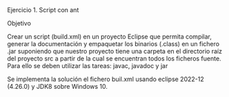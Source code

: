 Ejercicio 1. Script con ant

Objetivo

Crear un script (build.xml) en un proyecto Eclipse que permita compilar, generar la
documentación y empaquetar los binarios (.class) en un fichero .jar suponiendo que nuestro
proyecto tiene una carpeta en el directorio raíz del proyecto src a partir de la cual se encuentran
todos los ficheros fuente.
Para ello se deben utilizar las tareas: javac, javadoc y jar

Se implementa la solución el fichero buil.xml usando eclipse 2022-12 (4.26.0) y JDK8 sobre Windows 10.